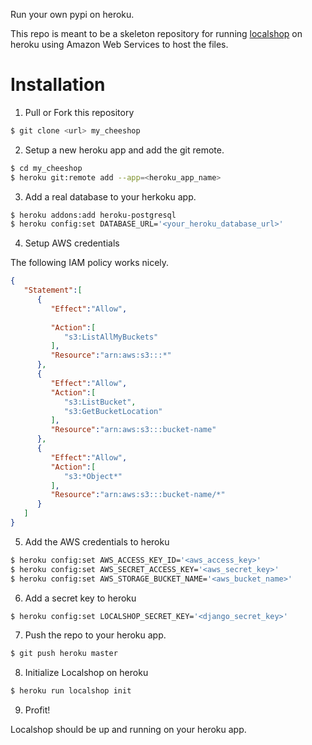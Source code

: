 Run your own pypi on heroku.

This repo is meant to be a skeleton repository for running
[localshop](https://pypi.python.org/pypi/localshop) on heroku using Amazon Web
Services to host the files.


# Installation

1. Pull or Fork this repository

```bash
$ git clone <url> my_cheeshop
```

2. Setup a new heroku app and add the git remote.


```bash
$ cd my_cheeshop
$ heroku git:remote add --app=<heroku_app_name>
```

3. Add a real database to your herkoku app.

```bash
$ heroku addons:add heroku-postgresql
$ heroku config:set DATABASE_URL='<your_heroku_database_url>'
```

4. Setup AWS credentials

The following IAM policy works nicely.

```json
{
   "Statement":[
      {
         "Effect":"Allow",
       
         "Action":[
            "s3:ListAllMyBuckets"
         ],
         "Resource":"arn:aws:s3:::*"
      },
      {
         "Effect":"Allow",
         "Action":[
            "s3:ListBucket",
            "s3:GetBucketLocation"
         ],
         "Resource":"arn:aws:s3:::bucket-name"
      },
      {
         "Effect":"Allow",
         "Action":[
            "s3:*Object*"
         ],
         "Resource":"arn:aws:s3:::bucket-name/*"
      }
   ]
}
```

5. Add the AWS credentials to heroku

```bash
$ heroku config:set AWS_ACCESS_KEY_ID='<aws_access_key>'
$ heroku config:set AWS_SECRET_ACCESS_KEY='<aws_secret_key>'
$ heroku config:set AWS_STORAGE_BUCKET_NAME='<aws_bucket_name>'
```

6. Add a secret key to heroku

```bash
$ heroku config:set LOCALSHOP_SECRET_KEY='<django_secret_key>'
```

7. Push the repo to your heroku app.

```bash
$ git push heroku master
```

8. Initialize Localshop on heroku

```bash
$ heroku run localshop init
```

9. Profit!

Localshop should be up and running on your heroku app.
